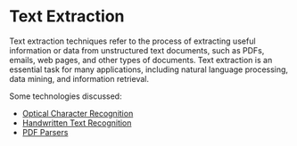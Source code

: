 # Text Extraction

Text extraction techniques refer to the process of extracting useful information or data from unstructured text documents, such as PDFs, emails, web pages, and other types of documents. Text extraction is an essential task for many applications, including natural language processing, data mining, and information retrieval. 

Some technologies discussed:

* [Optical Character Recognition](../ocr/index.md)
* [Handwritten Text Recognition](../hwtr/index.md)
* [PDF Parsers](../pdfparsers/index.md)